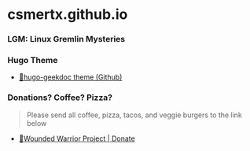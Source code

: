 # csmertx.github.io

### LGM: Linux Gremlin Mysteries

### Hugo Theme

- [🔗hugo-geekdoc theme (Github)](https://github.com/thegeeklab/hugo-geekdoc)

### Donations? Coffee? Pizza?

> Please send all coffee, pizza, tacos, and veggie burgers to the link below

- [🔗Wounded Warrior Project | Donate](https://www.woundedwarriorproject.org/donate)
